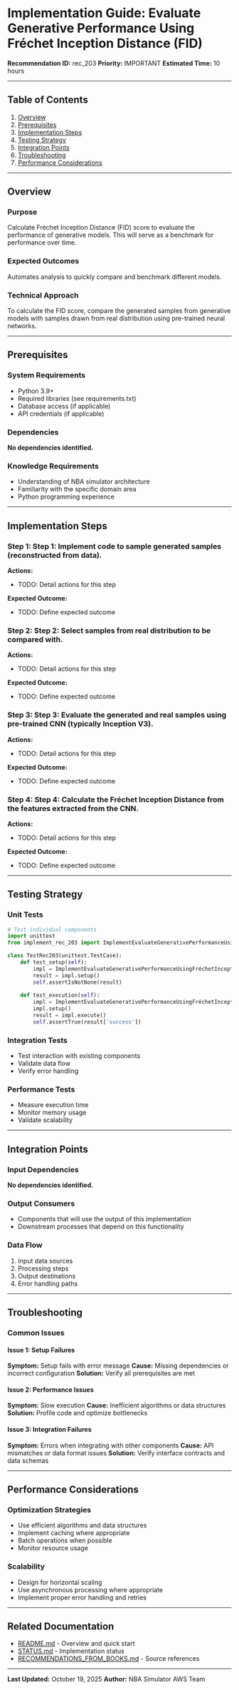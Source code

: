 # Implementation Guide: Evaluate Generative Performance Using Fréchet Inception Distance (FID)

**Recommendation ID:** rec_203
**Priority:** IMPORTANT
**Estimated Time:** 10 hours

---

## Table of Contents

1. [Overview](#overview)
2. [Prerequisites](#prerequisites)
3. [Implementation Steps](#implementation-steps)
4. [Testing Strategy](#testing-strategy)
5. [Integration Points](#integration-points)
6. [Troubleshooting](#troubleshooting)
7. [Performance Considerations](#performance-considerations)

---

## Overview

### Purpose

Calculate Fréchet Inception Distance (FID) score to evaluate the performance of generative models. This will serve as a benchmark for performance over time.

### Expected Outcomes

Automates analysis to quickly compare and benchmark different models.

### Technical Approach

To calculate the FID score, compare the generated samples from generative models with samples drawn from real distribution using pre-trained neural networks.

---

## Prerequisites

### System Requirements

- Python 3.9+
- Required libraries (see requirements.txt)
- Database access (if applicable)
- API credentials (if applicable)

### Dependencies

**No dependencies identified.**

### Knowledge Requirements

- Understanding of NBA simulator architecture
- Familiarity with the specific domain area
- Python programming experience

---

## Implementation Steps

### Step 1: Step 1: Implement code to sample generated samples (reconstructed from data).

**Actions:**
- TODO: Detail actions for this step

**Expected Outcome:**
- TODO: Define expected outcome

### Step 2: Step 2: Select samples from real distribution to be compared with.

**Actions:**
- TODO: Detail actions for this step

**Expected Outcome:**
- TODO: Define expected outcome

### Step 3: Step 3: Evaluate the generated and real samples using pre-trained CNN (typically Inception V3).

**Actions:**
- TODO: Detail actions for this step

**Expected Outcome:**
- TODO: Define expected outcome

### Step 4: Step 4: Calculate the Fréchet Inception Distance from the features extracted from the CNN.

**Actions:**
- TODO: Detail actions for this step

**Expected Outcome:**
- TODO: Define expected outcome



---

## Testing Strategy

### Unit Tests

```python
# Test individual components
import unittest
from implement_rec_203 import ImplementEvaluateGenerativePerformanceUsingFréchetInceptionDistanceFid

class TestRec203(unittest.TestCase):
    def test_setup(self):
        impl = ImplementEvaluateGenerativePerformanceUsingFréchetInceptionDistanceFid()
        result = impl.setup()
        self.assertIsNotNone(result)
    
    def test_execution(self):
        impl = ImplementEvaluateGenerativePerformanceUsingFréchetInceptionDistanceFid()
        impl.setup()
        result = impl.execute()
        self.assertTrue(result['success'])
```

### Integration Tests

- Test interaction with existing components
- Validate data flow
- Verify error handling

### Performance Tests

- Measure execution time
- Monitor memory usage
- Validate scalability

---

## Integration Points

### Input Dependencies

**No dependencies identified.**

### Output Consumers

- Components that will use the output of this implementation
- Downstream processes that depend on this functionality

### Data Flow

1. Input data sources
2. Processing steps
3. Output destinations
4. Error handling paths

---

## Troubleshooting

### Common Issues

#### Issue 1: Setup Failures

**Symptom:** Setup fails with error message
**Cause:** Missing dependencies or incorrect configuration
**Solution:** Verify all prerequisites are met

#### Issue 2: Performance Issues

**Symptom:** Slow execution
**Cause:** Inefficient algorithms or data structures
**Solution:** Profile code and optimize bottlenecks

#### Issue 3: Integration Failures

**Symptom:** Errors when integrating with other components
**Cause:** API mismatches or data format issues
**Solution:** Verify interface contracts and data schemas

---

## Performance Considerations

### Optimization Strategies

- Use efficient algorithms and data structures
- Implement caching where appropriate
- Batch operations when possible
- Monitor resource usage

### Scalability

- Design for horizontal scaling
- Use asynchronous processing where appropriate
- Implement proper error handling and retries

---

## Related Documentation

- [README.md](README.md) - Overview and quick start
- [STATUS.md](STATUS.md) - Implementation status
- [RECOMMENDATIONS_FROM_BOOKS.md](RECOMMENDATIONS_FROM_BOOKS.md) - Source references

---

**Last Updated:** October 19, 2025
**Author:** NBA Simulator AWS Team
